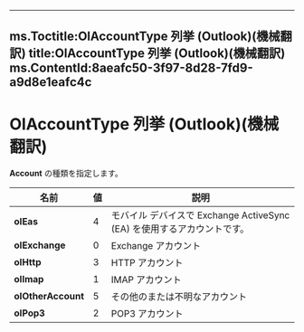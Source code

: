 

---
ms.Toctitle:OlAccountType 列挙 (Outlook)(機械翻訳)
title:OlAccountType 列挙 (Outlook)(機械翻訳)
ms.ContentId:8aeafc50-3f97-8d28-7fd9-a9d8e1eafc4c
---
# OlAccountType 列挙 (Outlook)(機械翻訳)




**Account** の種類を指定します。

|**名前**|**値**|**説明**|
|---|---|---|
|**olEas**|4|モバイル デバイスで Exchange ActiveSync (EA) を使用するアカウントです。|
|**olExchange**|0|Exchange アカウント|
|**olHttp**|3|HTTP アカウント|
|**olImap**|1|IMAP アカウント|
|**olOtherAccount**|5|その他のまたは不明なアカウント|
|**olPop3**|2|POP3 アカウント|




